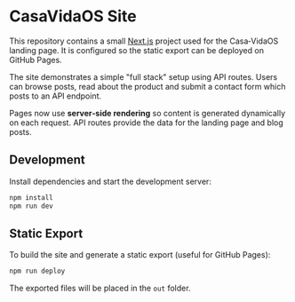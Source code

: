 # CasaVidaOS Site

This repository contains a small [Next.js](https://nextjs.org/) project used for the Casa‑VidaOS landing page. It is configured so the static export can be deployed on GitHub Pages.

The site demonstrates a simple "full stack" setup using API routes. Users can browse posts, read about the product and submit a contact form which posts to an API endpoint.

Pages now use **server‑side rendering** so content is generated dynamically on each request. API routes provide the data for the landing page and blog posts.

## Development

Install dependencies and start the development server:

```bash
npm install
npm run dev
```

## Static Export

To build the site and generate a static export (useful for GitHub Pages):

```bash
npm run deploy
```

The exported files will be placed in the `out` folder.
